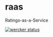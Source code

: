 # raas
Ratings-as-a-Service

[![wercker status](https://app.wercker.com/status/24aef573772ca3706026bf52c8a54d1f/s "wercker status")](https://app.wercker.com/project/bykey/24aef573772ca3706026bf52c8a54d1f)
